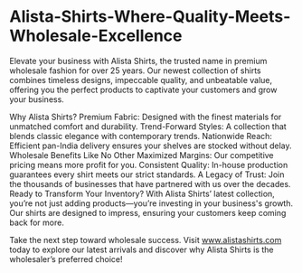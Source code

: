 # Alista-Shirts-Where-Quality-Meets-Wholesale-Excellence
Elevate your business with Alista Shirts, the trusted name in premium wholesale fashion for over 25 years. Our newest collection of shirts combines timeless designs, impeccable quality, and unbeatable value, offering you the perfect products to captivate your customers and grow your business.

Why Alista Shirts?
Premium Fabric: Designed with the finest materials for unmatched comfort and durability.
Trend-Forward Styles: A collection that blends classic elegance with contemporary trends.
Nationwide Reach: Efficient pan-India delivery ensures your shelves are stocked without delay.
Wholesale Benefits Like No Other
Maximized Margins: Our competitive pricing means more profit for you.
Consistent Quality: In-house production guarantees every shirt meets our strict standards.
A Legacy of Trust: Join the thousands of businesses that have partnered with us over the decades.
Ready to Transform Your Inventory?
With Alista Shirts’ latest collection, you’re not just adding products—you’re investing in your business's growth. Our shirts are designed to impress, ensuring your customers keep coming back for more.

Take the next step toward wholesale success. Visit www.alistashirts.com today to explore our latest arrivals and discover why Alista Shirts is the wholesaler’s preferred choice!
